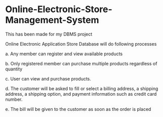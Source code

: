 # Online-Electronic-Store-Management-System
This has been made for my DBMS project

Online Electronic Application Store Database will do following processes

a. Any member can register and view available products

b. Only registered member can purchase multiple products regardless of quantity

c. User can view and purchase products.

d. The customer will be asked to fill or select a billing address, a shipping address, a shipping option, and payment information such as credit card number.

e. The bill will be given to the customer as soon as the order is placed
